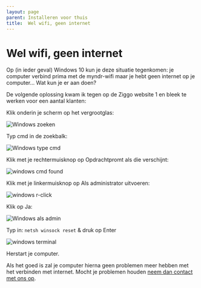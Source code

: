 ```yaml
---
layout: page
parent: Installeren voor thuis
title:  Wel wifi, geen internet 
---
```


# Wel wifi, geen internet

Op (in ieder geval) Windows 10 kun je deze situatie tegenkomen: je computer verbind prima met de myndr-wifi maar je hebt geen internet op je computer…
Wat kun je er aan doen?

De volgende oplossing kwam ik tegen op de Ziggo website 1 en bleek te werken voor een aantal klanten:

Klik onderin je scherm op het vergrootglas:

![Windows zoeken](https://permalink.myndr.net/knowledgebase/a9173fede59fe0023de6fc6adc4ada_t9rtbb.jpg)

Typ cmd in de zoekbalk:

![Windows type cmd](https://permalink.myndr.net/knowledgebase/966540d09ea31be41d24a2b3591982_3gvrv8.jpg)

Klik met je rechtermuisknop op Opdrachtpromt als die verschijnt:

![windows cmd found](https://permalink.myndr.net/knowledgebase/1045537ef36e85d22443b179b41d3c_61vkms.jpg)

Klik met je linkermuisknop op Als administrator uitvoeren:

![windows r-click](https://permalink.myndr.net/knowledgebase/1bc070b7af5bfb8cbe28d0511a4b29_wwsv92.jpg)

Klik op Ja:

![Windows als admin](https://permalink.myndr.net/knowledgebase/34b842fcbb052efe068923bd6b68c0_wku5qj.jpg)

Typ in: `netsh winsock reset` & druk op Enter

![windows terminal](https://permalink.myndr.net/knowledgebase/aedfc3ce9d216ab0a78fccb18877b8_14k4n14.jpg)

Herstart je computer.

Als het goed is zal je computer hierna geen problemen meer hebben met het verbinden met internet.
Mocht je problemen houden [neem dan contact met ons op](https://www.myndr.nl/contact). 


